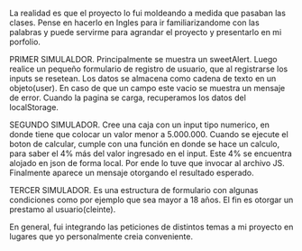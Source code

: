 La realidad es que el proyecto lo fui moldeando a medida que pasaban las clases. Pense en hacerlo en Ingles para ir familiarizandome con las palabras y puede servirme para agrandar el proyecto y presentarlo en mi porfolio. 

PRIMER SIMULALDOR.
Principalmente se muestra un sweetAlert. Luego realice un pequeño formulario de registro de usuario, que al registrarse los inputs se resetean. Los datos se almacena como cadena de texto en un objeto(user). En caso de que un campo este vacio se muestra un mensaje de error.
Cuando la pagina se carga, recuperamos los datos del localStorage.

SEGUNDO SIMULADOR.
Cree una caja con un input tipo numerico, en donde tiene que colocar un valor menor a 5.000.000. Cuando se ejecute el boton de calcular, cumple con una función en donde se hace un calculo, para saber el 4% más del valor ingresado en el input. Este 4% se encuentra alojado en json de forma local. Por ende lo tuve que invocar al archivo JS. Finalmente aparece un mensaje otorgando el resultado esperado.

TERCER SIMULADOR.
Es una estructura de formulario con algunas condiciones como por ejemplo que sea mayor a 18 años. El fin es otorgar un prestamo al usuario(cleinte).

En general, fui integrando las peticiones de distintos temas a mi proyecto en lugares que yo personalmente creia conveniente. 

